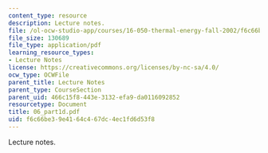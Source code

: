 ```yaml
---
content_type: resource
description: Lecture notes.
file: /ol-ocw-studio-app/courses/16-050-thermal-energy-fall-2002/f6c66be39e4164c467dc4ec1fd6d53f8_06_part1d.pdf
file_size: 130689
file_type: application/pdf
learning_resource_types:
- Lecture Notes
license: https://creativecommons.org/licenses/by-nc-sa/4.0/
ocw_type: OCWFile
parent_title: Lecture Notes
parent_type: CourseSection
parent_uid: 466c15f8-443e-3132-efa9-da0116092852
resourcetype: Document
title: 06_part1d.pdf
uid: f6c66be3-9e41-64c4-67dc-4ec1fd6d53f8
---
```

Lecture notes.